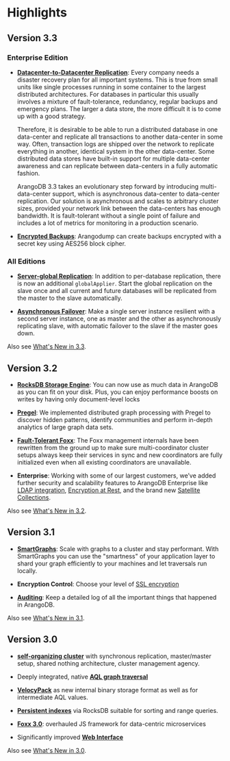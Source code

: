 Highlights
==========

Version 3.3
-----------

### Enterprise Edition

- [**Datacenter-to-Datacenter Replication**](Deployment/DC2DC.md): 
  Every company needs a disaster recovery plan for all important systems.
  This is true from small units like single processes running in some 
  container to the largest distributed architectures. For databases in 
  particular this usually involves a mixture of fault-tolerance, 
  redundancy, regular backups and emergency plans. The larger a 
  data store, the more difficult it is to come up with a good strategy.

  Therefore, it is desirable to be able to run a distributed database 
  in one data-center and replicate all transactions to another 
  data-center in some way. Often, transaction logs are shipped 
  over the network to replicate everything in another, identical 
  system in the other data-center. Some distributed data stores have 
  built-in support for multiple data-center awareness and can 
  replicate between data-centers in a fully automatic fashion.

  ArangoDB 3.3 takes an evolutionary step forward by introducing 
  multi-data-center support, which is asynchronous data-center to 
  data-center replication. Our solution is asynchronous and scales 
  to arbitrary cluster sizes, provided your network link between 
  the data-centers has enough bandwidth. It is fault-tolerant 
  without a single point of failure and includes a lot of 
  metrics for monitoring in a production scenario.

- [**Encrypted Backups**](#):
  Arangodump can create backups encrypted with a secret key using AES256
  block cipher.

### All Editions

- [**Server-global Replication**](#):
  In addition to per-database replication, there is now an additional
  `globalApplier`. Start the global replication on the slave once and all
  current and future databases will be replicated from the master to the
  slave automatically.

- [**Asynchronous Failover**](#):
  Make a single server instance resilient with a second server instance, one
  as master and the other as asynchronously replicating slave, with automatic
  failover to the slave if the master goes down.

Also see [What's New in 3.3](ReleaseNotes/NewFeatures33.md).

Version 3.2
-----------

- [**RocksDB Storage Engine**](Architecture/StorageEngines.md): You can now use
  as much data in ArangoDB as you can fit on your disk. Plus, you can enjoy
  performance boosts on writes by having only document-level locks

- [**Pregel**](Graphs/Pregel/README.md):
  We implemented distributed graph processing with Pregel to discover hidden
  patterns, identify communities and perform in-depth analytics of large graph
  data sets.

- [**Fault-Tolerant Foxx**](../HTTP/Foxx/index.html): The Foxx management
  internals have been rewritten from the ground up to make sure
  multi-coordinator cluster setups always keep their services in sync and
  new coordinators are fully initialized even when all existing coordinators
  are unavailable.

- **Enterprise**: Working with some of our largest customers, we’ve added
  further security and scalability features to ArangoDB Enterprise like
  [LDAP integration](Administration/Configuration/Ldap.md),
  [Encryption at Rest](Administration/Encryption/README.md), and the brand new
  [Satellite Collections](Administration/Replication/Synchronous/Satellites.md).

Also see [What's New in 3.2](ReleaseNotes/NewFeatures32.md).

Version 3.1
-----------

- [**SmartGraphs**](Graphs/SmartGraphs/README.md): Scale with graphs to a
  cluster and stay performant. With SmartGraphs you can use the "smartness"
  of your application layer to shard your graph efficiently to your machines
  and let traversals run locally.

- **Encryption Control**: Choose your level of [SSL encryption](Administration/Configuration/SSL.md)

- [**Auditing**](Administration/Auditing/README.md): Keep a detailed log
  of all the important things that happened in ArangoDB.

Also see [What's New in 3.1](ReleaseNotes/NewFeatures31.md).

Version 3.0
-----------

- [**self-organizing cluster**](Scalability/Architecture.md) with
  synchronous replication, master/master setup, shared nothing
  architecture, cluster management agency.

- Deeply integrated, native [**AQL graph traversal**](../AQL/Graphs/index.html)

- [**VelocyPack**](https://github.com/arangodb/velocypack) as new internal
  binary storage format as well as for intermediate AQL values.

- [**Persistent indexes**](Indexing/Persistent.md) via RocksDB suitable
  for sorting and range queries.

- [**Foxx 3.0**](Foxx/README.md): overhauled JS framework for data-centric
  microservices

- Significantly improved [**Web Interface**](Administration/WebInterface/README.md)
  
Also see [What's New in 3.0](ReleaseNotes/NewFeatures30.md).
